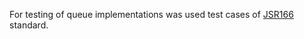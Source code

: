 For testing of queue implementations was used test cases of [JSR166](http://gee.cs.oswego.edu/cgi-bin/viewcvs.cgi/jsr166/src/test/tck/)
standard.